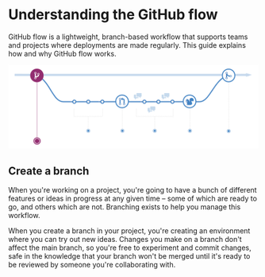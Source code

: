# Understanding the GitHub flow

GitHub flow is a lightweight, branch-based workflow that supports teams and projects where deployments are made regularly. This guide explains how and why GitHub flow works.

![Image of home page.](https://github.com/moinsoft/GitHub/blob/master/images/github_flow.png)

## Create a branch

When you're working on a project, you're going to have a bunch of different features or ideas in progress at any given time – some of which are ready to go, and others which are not. Branching exists to help you manage this workflow.

When you create a branch in your project, you're creating an environment where you can try out new ideas. Changes you make on a branch don't affect the main branch, so you're free to experiment and commit changes, safe in the knowledge that your branch won't be merged until it's ready to be reviewed by someone you're collaborating with.